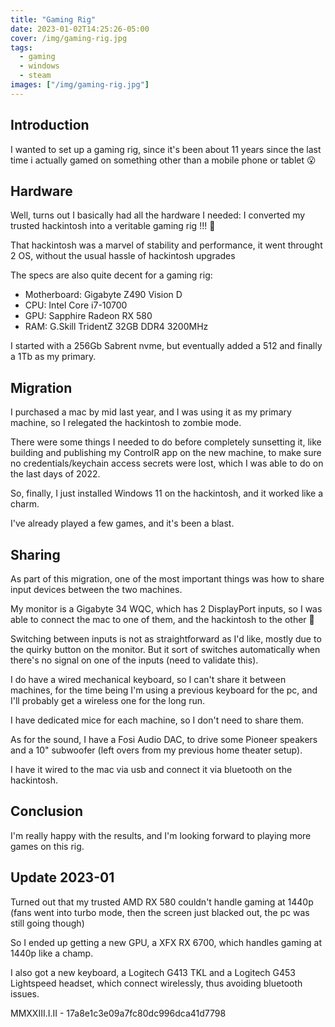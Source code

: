 ```yaml
---
title: "Gaming Rig"
date: 2023-01-02T14:25:26-05:00
cover: /img/gaming-rig.jpg
tags:
  - gaming
  - windows
  - steam
images: ["/img/gaming-rig.jpg"]
---
```


## Introduction

I wanted to set up a gaming rig, since it's been about 11 years since the last time i actually gamed on something other than a mobile phone or tablet 😮

## Hardware

Well, turns out I basically had all the hardware I needed: I converted my trusted hackintosh into a veritable gaming rig !!! 🎉

That hackintosh was a marvel of stability and performance, it went throught 2 OS, without the usual hassle of hackintosh upgrades

The specs are also quite decent for a gaming rig:

- Motherboard: Gigabyte Z490 Vision D
- CPU: Intel Core i7-10700
- GPU: Sapphire Radeon RX 580
- RAM: G.Skill TridentZ 32GB DDR4 3200MHz

I started with a 256Gb Sabrent nvme, but eventually added a 512 and finally a 1Tb as my primary.

## Migration

I purchased a mac by mid last year, and I was using it as my primary machine, so I relegated the hackintosh to zombie mode.

There were some things I needed to do before completely sunsetting it, like building and publishing my ControlR app on the new machine, to make sure no credentials/keychain access secrets were lost, which I was able to do on the last days of 2022.

So, finally, I just installed Windows 11 on the hackintosh, and it worked like a charm.

I've already played a few games, and it's been a blast.

## Sharing

As part of this migration, one of the most important things was how to share input devices between the two machines.

My monitor is a Gigabyte 34 WQC, which has 2 DisplayPort inputs, so I was able to connect the mac to one of them, and the hackintosh to the other 🙌

Switching between inputs is not as straightforward as I'd like, mostly due to the quirky button on the monitor. But it sort of switches automatically when there's no signal on one of the inputs (need to validate this).

I do have a wired mechanical keyboard, so I can't share it between machines, for the time being I'm using a previous keyboard for the pc, and I'll probably get a wireless one for the long run.

I have dedicated mice for each machine, so I don't need to share them.

As for the sound, I have a Fosi Audio DAC, to drive some Pioneer speakers and a 10" subwoofer (left overs from my previous home theater setup).

I have it wired to the mac via usb and connect it via bluetooth on the hackintosh.

## Conclusion

I'm really happy with the results, and I'm looking forward to playing more games on this rig.

## Update 2023-01

Turned out that my trusted AMD RX 580 couldn't handle gaming at 1440p (fans went into turbo mode, then the screen just blacked out, the pc was still going though)

So I ended up getting a new GPU, a XFX RX 6700, which handles gaming at 1440p like a champ.

I also got a new keyboard, a Logitech G413 TKL and a Logitech G453 Lightspeed headset, which connect wirelessly, thus avoiding bluetooth issues.

MMXXIII.I.II - 17a8e1c3e09a7fc80dc996dca41d7798
